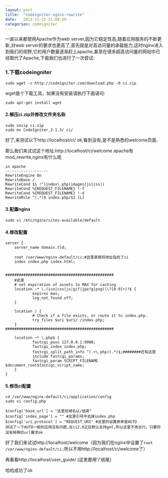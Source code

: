 ```yaml
---
layout: post
title:  "codeigniter-nginx-rewrite"
date:   2012-11-21 21:08:59
categories: codeigniter
---
```


一直以来都使用Apache作为web server,因为它稳定性高,随着应用服务的不断更新,对web server的要求也更高了,首先就是对高访问量的承载能力,这时nginx进入到我们的视野,它的用户数量逐渐赶上apache,甚至在很多超高访问量的网站中已经取代了Apache,下面我们也进行了一次尝试:
<!--more-->
### 1.下载codeingniter

	sudo wget -c http://codeigniter.com/download.php -O ci.zip

wget是个下载工具，如果没有安装请执行下面语句:

	sudo apt-get install wget

#### 2.解压ci.zip并修改文件夹名称

	sudo unzip ci.zip
	sudo mv CodeIgniter_2.1.3/ ci/

好了,来测试以下http://localhost/ci/
ok,看到没有,是不是熟悉的welcome页面.

那么我们来试试这个地址:http://localhost/ci/welcome
apache有mod_rewrite,nginx有什么呢
	
	in apache
	-------------------
	RewriteEngine On
	RewriteBase /
	RewriteCond $1 !^(index\.php|images|js|css|)
	RewriteCond %{REQUEST_FILENAME} !-f
	RewriteCond %{REQUEST_FILENAME} !-d
	RewriteRule ^(.*)$ index.php/$1 [L]

#### 3.配置nginx
	sudo vi /etc/nginx/sites-available/default

#### 4.修改配置

	server {
        server_name domain.tld;
 
        root /var/www/nginx-default/ci;#这里直接将地址指向了ci
        index index.php index.html;
 
        
    ################################################
        #这里
        # set expiration of assets to MAX for caching
        location ~* \.(ico|css|js|gif|jpe?g|png)(\?[0-9]+)?$ {
                expires max;
                log_not_found off;
        }

        location / {
                # Check if a file exists, or route it to index.php.
                try_files $uri $uri/ /index.php;
        }
    ################################################

        location ~* \.php$ {
                fastcgi_pass 127.0.0.1:9000;
                fastcgi_index index.php;
                fastcgi_split_path_info ^(.+\.php)(.*)$;########还有这里
                include fastcgi_params;
                fastcgi_param SCRIPT_FILENAME $document_root$fastcgi_script_name;
        }
	}

#### 5.修改ci配置
	cd /var/www/nginx-default/ci/application/config
	sudo vi config.php

    $config['base_url'] = "这里些域名以/结束"
    $config['index_page'] = "" #这里引号中去掉index.php
    $config['uri_protocol'] = "REQUEST_URI" #这里的设置原来是AUTO
    测试了一下AUTO一般的应用没有问题,在ci2.0之后默认支持get,所以这里不改也行，只要你没有特殊的url要求ok

好了我们来试试http://localhost/welcome（因为我们在nginx中设置了`root /var/www/nginx-default/ci;`所以不用http://localhost/ci/welcome了）

再看看http://localhost/user_guide/  (这里要用'/'结尾)

哈哈成功了ok
